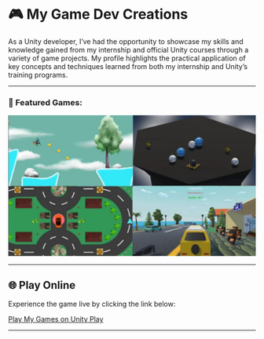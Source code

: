 # 🎮 My Game Dev Creations

As a Unity developer, I’ve had the opportunity to showcase my skills and knowledge gained from my internship and official Unity courses through a variety of game projects. My profile highlights the practical application of key concepts and techniques learned from both my internship and Unity’s training programs.

---

### 🚀 Featured Games:

![General Games Pic](./pic/General.png)

---

## 🌐 Play Online

Experience the game live by clicking the link below:

[Play My Games on Unity Play](https://play.unity.com/en/user/c9444cda-3bf0-4586-9832-f6e7fb7fa838)

---
